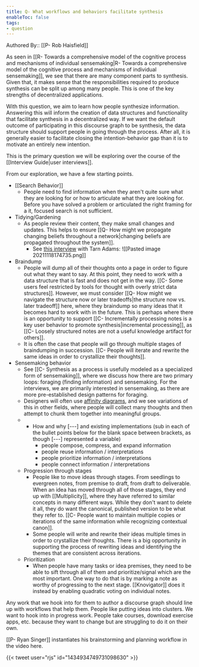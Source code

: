 ```yaml
---
title: Q- What workflows and behaviors facilitate synthesis
enableToc: false
tags:
- question
---
```

Authored By:: [[P- Rob Haisfield]]

As seen in [[R- Towards a comprehensive model of the cognitive process and mechanisms of individual sensemaking|R- Towards a comprehensive model of the cognitive process and mechanisms of individual sensemaking]], we see that there are many component parts to synthesis. Given that, it makes sense that the responsibilities required to produce synthesis can be split up among many people. This is one of the key strengths of decentralized applications.

With this question, we aim to learn how people synthesize information. Answering this will inform the creation of data structures and functionality that facilitate synthesis in a decentralized way. If we want the default outcome of participating in this discourse graph to be synthesis, the data structure should support people in going through the process. After all, it is generally easier to facilitate closing the intention-behavior gap than it is to motivate an entirely new intention.

This is the primary question we will be exploring over the course of the [[Interview Guide|user interviews]].

From our exploration, we have a few starting points. 

- [[Search Behavior]]
	- People need to find information when they aren't quite sure what they are looking for or how to articulate what they are looking for. Before you have solved a problem or articulated the right framing for a it, focused search is not sufficient.
- Tidying/Gardening
	- As people review their content, they make small changes and updates. This helps to ensure [[Q- How might we propagate changing beliefs throughout a network|changing beliefs are propagated throughout the system]]. 
		- See [this interview](https://www.gamedeveloper.com/design/q-a-dissecting-the-development-of-i-dwarf-fortress-i-with-creator-tarn-adams) with Tarn Adams: ![[Pasted image 20211118174735.png]]
- Braindump
	- People will dump all of their thoughts onto a page in order to figure out what they want to say. At this point, they need to work with a data structure that is fast and does not get in the way. [[C- Some users feel restricted by tools for thought with overly strict data structures]]. However, we must consider [[Q- How might we navigate the structure now or later tradeoffs|the structure now vs. later tradeoff]] here, where they braindump so many ideas that it becomes hard to work with in the future. This is perhaps where there is an opportunity to support [[C- Incrementally processing notes is a key user behavior to promote synthesis|incremental processing]], as [[C- Loosely structured notes are not a useful knowledge artifact for others]].
	- It is often the case that people will go through multiple stages of braindumping in succession. [[C- People will iterate and rewrite the same ideas in order to crystallize their thoughts]].
- Sensemaking behavior
	- See [[C- Synthesis as a process is usefully modeled as a specialized form of sensemaking]], where we discuss how there are two primary loops: foraging (finding information) and sensemaking. For the interviews, we are primarily interested in sensemaking, as there are more pre-established design patterns for foraging.
	- Designers will often use [affinity diagrams](https://www.nngroup.com/articles/affinity-diagram/), and we see variations of this in other fields, where people will collect many thoughts and then attempt to chunk them together into meaningful groups.
	- - How and why [---] and existing implementations (sub in each of the bullet points below for the blank space between brackets, as though [---] represented a variable)
		- people compose, compress, and expand information
		- people reuse information / interpretations
		- people prioritize information / interpretations
		- people connect information / interpretations
	- Progression through stages
		- People like to move ideas through stages. From seedlings to evergreen notes, from premise to draft, from draft to deliverable. When an idea has moved through all of those stages, they end up with [[Multiplicity]], where they have referred to similar concepts in many different ways. While they don't want to delete it all, they do want the canonical, published version to be what they refer to. [[C- People want to maintain multiple copies or iterations of the same information while recognizing contextual canon]].
		- Some people will write and rewrite their ideas multiple times in order to crystallize their thoughts. There is a big opportunity in supporting the process of rewriting ideas and identifying the themes that are consistent across iterations.
	- Prioritization
		- When people have many tasks or idea premises, they need to be able to sift through all of them and prioritize/signal which are the most important. One way to do that is by marking a note as worthy of progressing to the next stage. [[Knovigator]] does it instead by enabling quadratic voting on individual notes.

Any work that we hook into for them to author a discourse graph should line up with workflows that help them. People like putting ideas into clusters. We want to hook into in progress work. People take courses, download exercise apps, etc. because they want to change but are struggling to do it on their own. 

[[P- Ryan Singer]] instantiates his brainstorming and planning workflow in the video here.

{{< tweet user="rjs" id="1434934749731098630" >}}